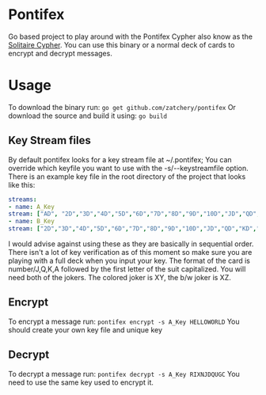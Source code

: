 # Pontifex

Go based project to play around with the Pontifex Cypher also know as the [Solitaire Cypher](http://handlebarsjs.com/). You can use this binary or a normal deck of cards to encrypt and decrypt messages. 


# Usage

To download the binary run:
```go get github.com/zatchery/pontifex```
Or download the source and build it using:
```go build```

## Key Stream files

By default pontifex looks for a key stream file at ~/.pontifex; You can override which keyfile you want to use with the -s/--keystreamfile option. There is an example key file in the root directory of the project that looks like this:
```yaml
streams:
- name: A_Key
stream: ["AD", "2D","3D","4D","5D","6D","7D","8D","9D","10D","JD","QD","KD","AC","2C","3C","4C","5C","6C","7C","8C","9C","10C","JC","QC","KC","AH","2H","3H","4H","5H","6H","7H","8H","9H","10H","JH","QH","KH","AS","2S","3S","4S","5S","6S","7S","8S","9S","10S","JS","QS","KS", "XY", "XZ"]
- name: B_Key
stream: ["2D","3D","4D","5D","6D","7D","8D","9D","10D","JD","QD","KD","AD","2C","3C","4C","5C","6C","7C","8C","9C","10C","JC","QC","KC","AC","2H","3H","4H","5H","6H","7H","8H","9H","10H","JH","QH","KH","AH","2S","3S","4S","5S","6S","7S","8S","9S","10S","JS","QS","KS","AS", "XY", "XZ"]
```
I would advise against using these as they are basically in sequential order. There isn't a lot of key verification as of this moment so make sure you are playing with a full deck when you input your key. The format of the card is number/J,Q,K,A followed by the first letter of the suit capitalized. You will need both of the jokers. The colored joker is XY, the b/w joker is XZ. 

## Encrypt

To encrypt a message run:
```pontifex encrypt -s A_Key HELLOWORLD```
You should create your own key file and unique key

## Decrypt
To decrypt a message run:
```pontifex decrypt -s A_Key RIXNJDQUGC```
You need to use the same key used to encrypt it.
